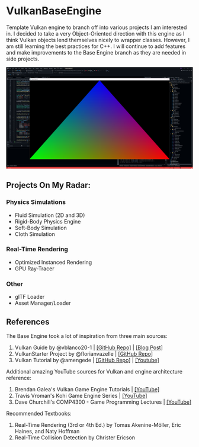 # VulkanBaseEngine

Template Vulkan engine to branch off into various projects 
I am interested in. I decided to take a very Object-Oriented 
direction with this engine as I think Vulkan objects lend 
themselves nicely to wrapper classes. However, I am still 
learning the best practices for C++. I will continue to add 
features and make improvements to the Base Engine branch as
they are needed in side projects.

![Default Hello World! Triangle](/docs/pics/default_triangle.png)

## Projects On My Radar:
### Physics Simulations
* Fluid Simulation (2D and 3D)
* Rigid-Body Physics Engine
* Soft-Body Simulation
* Cloth Simulation

### Real-Time Rendering
* Optimized Instanced Rendering
* GPU Ray-Tracer

### Other
* glTF Loader
* Asset Manager/Loader


## References
The Base Engine took a lot of inspiration from three main sources:
1. Vulkan Guide by @vblanco20-1 | [\[GitHub Repo\]](https://github.com/vblanco20-1/vulkan-guide) | [\[Blog Post\]](https://vkguide.dev/)
2. VulkanStarter Project by @florianvazelle | [\[GitHub Repo\]](https://github.com/florianvazelle/VulkanStarter)
3. Vulkan Tutorial by @amengede | [\[GitHub Repo\]](https://github.com/amengede/getIntoGameDev/tree/main/vulkan) | [\[Youtube\]](https://www.youtube.com/watch?v=Est5AvResbE&list=PLn3eTxaOtL2Nr89hYzKPib7tvce-ZO4yB)

Additional amazing YouTube sources for Vulkan and engine architecture reference:
1. Brendan Galea's Vulkan Game Engine Tutorials | [\[YouTube\]](https://www.youtube.com/watch?v=Y9U9IE0gVHA&list=PL8327DO66nu9qYVKLDmdLW_84-yE4auCR)
2. Travis Vroman's Kohi Game Engine Series | [\[YouTube\]](https://www.youtube.com/watch?v=dHPuU-DJoBM&list=PLv8Ddw9K0JPg1BEO-RS-0MYs423cvLVtj)
3. Dave Churchill's COMP4300 - Game Programming Lectures | [\[YouTube\]](https://www.youtube.com/watch?v=Eoq12SNaWI8&list=PL_xRyXins84_Sq7yZkxGP_MgYAH-Zo8Uu)

Recommended Textbooks:
1. Real-Time Rendering (3rd or 4th Ed.) by Tomas Akenine-Möller, Eric Haines, and Naty Hoffman
2. Real-Time Collision Detection by Christer Ericson
